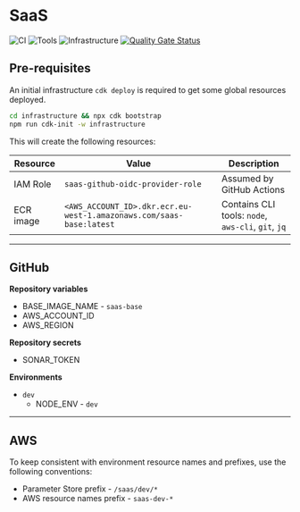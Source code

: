 # SaaS

![CI](https://github.com/ashleyjtaylor/saas/actions/workflows/ci.yml/badge.svg)
![Tools](https://github.com/ashleyjtaylor/saas/actions/workflows/tools.yml/badge.svg)
![Infrastructure](https://github.com/ashleyjtaylor/saas/actions/workflows/infrastructure.yml/badge.svg)
[![Quality Gate Status](https://sonarcloud.io/api/project_badges/measure?project=ashleyjtaylor_saas&metric=alert_status)](https://sonarcloud.io/summary/new_code?id=ashleyjtaylor_saas)

## Pre-requisites

An initial infrastructure `cdk deploy` is required to get some global resources deployed.

```bash
cd infrastructure && npx cdk bootstrap
npm run cdk-init -w infrastructure
```

This will create the following resources:

| Resource    | Value | Description |
| ----------- | ----------- | ----- |
| IAM Role    | `saas-github-oidc-provider-role` | Assumed by GitHub Actions |
| ECR image   | `<AWS_ACCOUNT_ID>.dkr.ecr.eu-west-1.amazonaws.com/saas-base:latest` | Contains CLI tools: `node`, `aws-cli`, `git`, `jq` |
---

## GitHub

**Repository variables**

  - BASE_IMAGE_NAME - `saas-base`
  - AWS_ACCOUNT_ID
  - AWS_REGION


**Repository secrets**
  - SONAR_TOKEN


**Environments**

  - `dev`
    - NODE_ENV - `dev`


---


## AWS

To keep consistent with environment resource names and prefixes, use the following conventions:

- Parameter Store prefix - `/saas/dev/*`
- AWS resource names prefix - `saas-dev-*`
